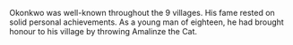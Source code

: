 Okonkwo was well-known throughout the 9 villages. His fame rested on solid personal achievements.
As a young man of eighteen, he had brought honour to his village by throwing Amalinze the Cat.
